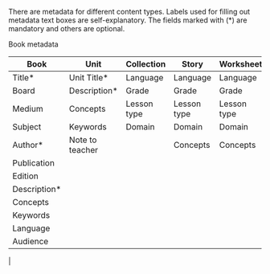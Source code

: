 There are metadata for different content types. Labels used for filling out metadata text boxes are self-explanatory. The fields marked with (*) are mandatory and others are optional. 

Book metadata

Book | Unit | Collection | Story | Worksheet
---------|------|------------|-------|----------
Title*  |Unit Title*    |Language   |Language   |Language
Board   |Description*   |Grade  |Grade  |Grade
Medium  |Concepts   |Lesson type|Lesson type    |Lesson type
Subject |Keywords   |Domain |Domain |Domain
Author* |Note to teacher    |   |Concepts   |Concepts
Publication |   |   |   |
Edition |   |   |   |   |
Description*|   |   |   |
Concepts    |   |   |   |
Keywords    |   |   |   |
Language    |   |   |   |
Audience    |   |   |   |
|


